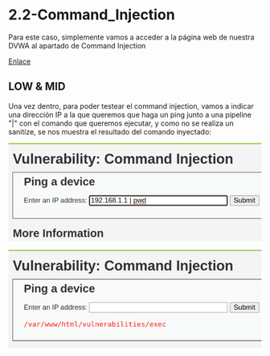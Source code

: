 # 2.2-Command_Injection

Para este caso, simplemente vamos a acceder a la página web de nuestra DVWA al apartado de Command Injection

[Enlace](http://localhost/vulnerabilities/exec/)

## LOW & MID

Una vez dentro, para poder testear el command injection, vamos a indicar una dirección IP a la que queremos que haga un ping junto a una pipeline "|" con el comando que queremos ejecutar, y como no se realiza un sanitize, se nos muestra el resultado del comando inyectado:

![Imagen Entrada](./images/2.2.1_Entrada.png)

![Imagen Resultado](./images/2.2.2_Salida.png)
